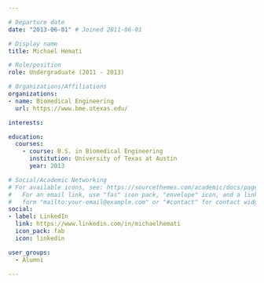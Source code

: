 ```yaml
---

# Departure date
date: "2013-06-01" # Joined 2011-06-01

# Display name
title: Michael Hemati

# Role/position
role: Undergraduate (2011 - 2013)

# Organizations/Affiliations
organizations:
- name: Biomedical Engineering
  url: https://www.bme.utexas.edu/

interests:

education:
  courses:
    - course: B.S. in Biomedical Engineering
      institution: University of Texas at Austin
      year: 2013

# Social/Academic Networking
# For available icons, see: https://sourcethemes.com/academic/docs/page-builder/#icons
#   For an email link, use "fas" icon pack, "envelope" icon, and a link in the
#   form "mailto:your-email@example.com" or "#contact" for contact widget.
social:
- label: LinkedIn
  link: https://www.linkedin.com/in/michaelhemati
  icon_pack: fab
  icon: linkedin

user_groups:
  - Alumni

---
```

